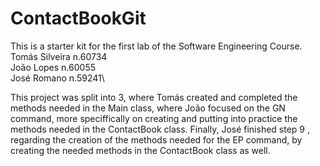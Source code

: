 # ContactBookGit
This is a starter kit for the first lab of the Software Engineering Course.\
Tomás Silveira n.60734\
João Lopes n.60055\
José Romano n.59241\

This project was split into 3, where Tomás created and completed the methods needed in the Main class, where João focused on the GN command, more speciffically on creating and putting into practice the methods needed in the ContactBook class. Finally, José finished step 9 , regarding the creation of the methods needed for the EP command, by creating the needed methods in the ContactBook class as well.
